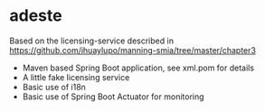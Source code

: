 # adeste

Based on the licensing-service described in <https://github.com/ihuaylupo/manning-smia/tree/master/chapter3>

- Maven based Spring Boot application, see xml.pom for details
- A little fake licensing service
- Basic use of i18n 
- Basic use of Spring Boot Actuator for monitoring
